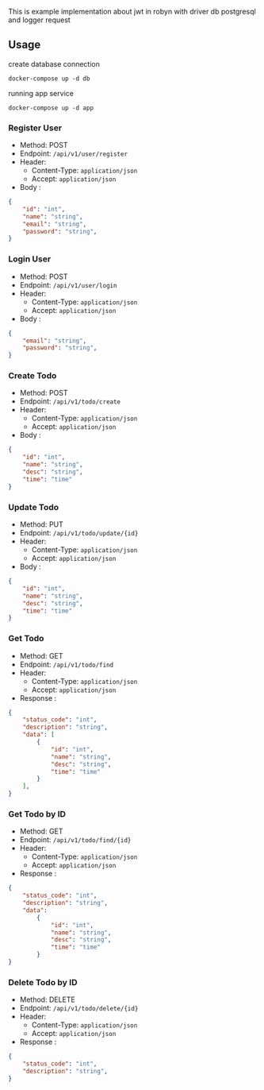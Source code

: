 This is example implementation about jwt in robyn with driver db postgresql and logger request

## Usage
create database connection
```
docker-compose up -d db
```
running app service
```
docker-compose up -d app
```

### Register User
- Method: POST
- Endpoint: `/api/v1/user/register`
- Header:
    - Content-Type: `application/json`
    - Accept: `application/json`
- Body :
```json
{
    "id": "int",
    "name": "string",
    "email": "string",
    "password": "string",
}
```

### Login User
- Method: POST
- Endpoint: `/api/v1/user/login`
- Header:
    - Content-Type: `application/json`
    - Accept: `application/json`
- Body :
```json
{
    "email": "string",
    "password": "string",
}
```

### Create Todo
- Method: POST
- Endpoint: `/api/v1/todo/create`
- Header:
    - Content-Type: `application/json`
    - Accept: `application/json`
- Body :
```json
{
    "id": "int",
    "name": "string",
    "desc": "string",
    "time": "time"
}
```

### Update Todo
- Method: PUT
- Endpoint: `/api/v1/todo/update/{id}`
- Header:
    - Content-Type: `application/json`
    - Accept: `application/json`
- Body :
```json
{
    "id": "int",
    "name": "string",
    "desc": "string",
    "time": "time"
}
```

### Get Todo
- Method: GET
- Endpoint: `/api/v1/todo/find`
- Header:
    - Content-Type: `application/json`
    - Accept: `application/json`
- Response :
```json
{
    "status_code": "int",
    "description": "string",
    "data": [
        {
            "id": "int",
            "name": "string",
            "desc": "string",
            "time": "time"
        }
    ],
}
```

### Get Todo by ID
- Method: GET
- Endpoint: `/api/v1/todo/find/{id}`
- Header:
    - Content-Type: `application/json`
    - Accept: `application/json`
- Response :

```json
{
    "status_code": "int",
    "description": "string",
    "data": 
        {
            "id": "int",
            "name": "string",
            "desc": "string",
            "time": "time"
        }
}
```

### Delete Todo by ID
- Method: DELETE
- Endpoint: `/api/v1/todo/delete/{id}`
- Header:
    - Content-Type: `application/json`
    - Accept: `application/json`
- Response :

```json
{
    "status_code": "int",
    "description": "string",
}
```